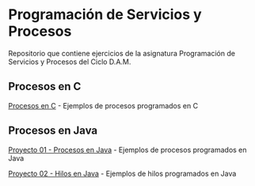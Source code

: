 # Programación de Servicios y Procesos

Repositorio que contiene ejercicios de la asignatura Programación de Servicios 
y Procesos del Ciclo D.A.M.

## Procesos en C

[Procesos en C](https://github.com/oscarcillo/ProgramacionPS/tree/master/Procesos_Java/Procesos_C) - Ejemplos de procesos programados en C

## Procesos en Java

[Proyecto 01 - Procesos en Java](https://github.com/oscarcillo/ProgramacionPS/tree/master/Procesos_Java/src/P01_Procesos_Java) - Ejemplos de procesos programados en Java

[Proyecto 02 - Hilos en Java](https://github.com/oscarcillo/ProgramacionPS/tree/master/Procesos_Java/src/P01_Procesos_Java) - Ejemplos de hilos programados en Java